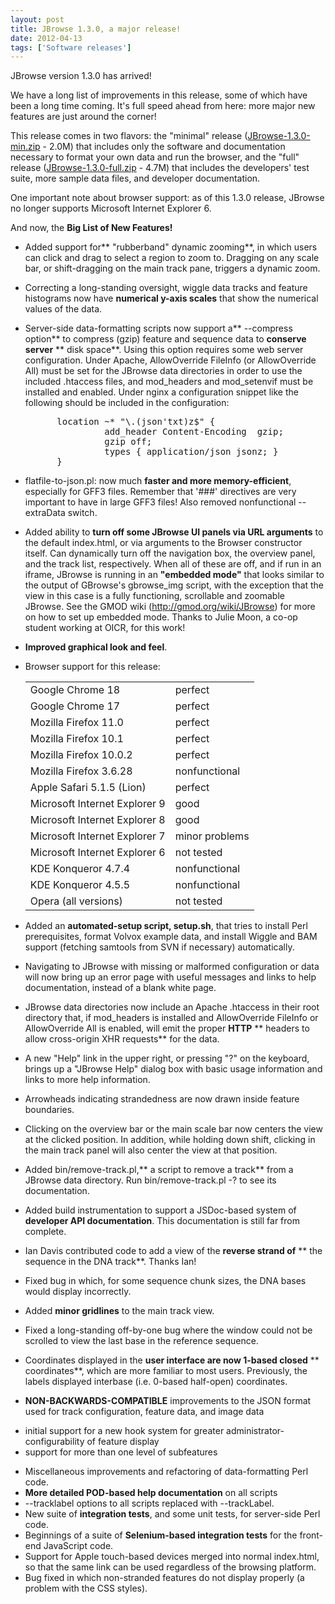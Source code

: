 ```yaml
---
layout: post
title: JBrowse 1.3.0, a major release!
date: 2012-04-13
tags: ['Software releases']
---
```


JBrowse version 1.3.0 has arrived!

We have a long list of improvements in this release, some of which have been a
long time coming. It's full speed ahead from here: more major new features are
just around the corner!

This release comes in two flavors: the "minimal" release
([JBrowse-1.3.0-min.zip](/wordpress/wp-content/plugins/download-monitor/download.php?id=9 'download JBrowse-1.3.0-min.zip') -
2.0M) that includes only the software and documentation necessary to format your
own data and run the browser, and the "full" release
([JBrowse-1.3.0-full.zip](/wordpress/wp-content/plugins/download-monitor/download.php?id=10 'download JBrowse-1.3.0-full.zip') -
4.7M) that includes the developers' test suite, more sample data files, and
developer documentation.

One important note about browser support: as of this 1.3.0 release, JBrowse no
longer supports Microsoft Internet Explorer 6.

And now, the **Big List of New Features!**

- Added support for** "rubberband" dynamic zooming**, in which users can click
  and drag to select a region to zoom to. Dragging on any scale bar, or
  shift-dragging on the main track pane, triggers a dynamic zoom.
- Correcting a long-standing oversight, wiggle data tracks and feature
  histograms now have **numerical y-axis scales** that show the numerical values
  of the data.
- Server-side data-formatting scripts now support a** --compress option** to
compress (gzip) feature and sequence data to **conserve server** ** disk
space**. Using this option requires some web server configuration. Under Apache,
AllowOverride FileInfo (or AllowOverride All) must be set for the JBrowse data
directories in order to use the included .htaccess files, and mod_headers and
mod_setenvif must be installed and enabled. Under nginx a configuration snippet
like the following should be included in the configuration:
  <pre>      location ~* "\.(json'txt)z$" {
                 add_header Content-Encoding  gzip;
                 gzip off;
                 types { application/json jsonz; }
        }</pre>

- flatfile-to-json.pl: now much **faster and more memory-efficient**, especially
  for GFF3 files. Remember that '###' directives are very important to have in
  large GFF3 files! Also removed nonfunctional --extraData switch.
- Added ability to **turn off some JBrowse UI panels via URL arguments** to the
  default index.html, or via arguments to the Browser constructor itself. Can
  dynamically turn off the navigation box, the overview panel, and the track
  list, respectively. When all of these are off, and if run in an iframe,
  JBrowse is running in an **"embedded mode"** that looks similar to the output
  of GBrowse's gbrowse_img script, with the exception that the view in this case
  is a fully functioning, scrollable and zoomable JBrowse. See the GMOD wiki
  (http://gmod.org/wiki/JBrowse) for more on how to set up embedded mode. Thanks
  to Julie Moon, a co-op student working at OICR, for this work!
- **Improved graphical look and feel**.
- Browser support for this release:
  <table>
  <tbody>
  <tr>
  <td>Google Chrome 18</td>
  <td>perfect</td>
  </tr>
  <tr>
  <td>Google Chrome 17</td>
  <td>perfect</td>
  </tr>
  <tr>
  <td>Mozilla Firefox 11.0</td>
  <td>perfect</td>
  </tr>
  <tr>
  <td>Mozilla Firefox 10.1</td>
  <td>perfect</td>
  </tr>
  <tr>
  <td>Mozilla Firefox 10.0.2</td>
  <td>perfect</td>
  </tr>
  <tr>
  <td>Mozilla Firefox 3.6.28</td>
  <td>nonfunctional</td>
  </tr>
  <tr>
  <td>Apple Safari 5.1.5 (Lion)</td>
  <td>perfect</td>
  </tr>
  <tr>
  <td>Microsoft Internet Explorer 9</td>
  <td>good</td>
  </tr>
  <tr>
  <td>Microsoft Internet Explorer 8</td>
  <td>good</td>
  </tr>
  <tr>
  <td>Microsoft Internet Explorer 7</td>
  <td>minor problems</td>
  </tr>
  <tr>
  <td>Microsoft Internet Explorer 6</td>
  <td>not tested</td>
  </tr>
  <tr>
  <td>KDE Konqueror 4.7.4</td>
  <td>nonfunctional</td>
  </tr>
  <tr>
  <td>KDE Konqueror 4.5.5</td>
  <td>nonfunctional</td>
  </tr>
  <tr>
  <td>Opera (all versions)</td>
  <td>not tested</td>
  </tr>
  </tbody>
  </table>

- Added an **automated-setup script, setup.sh**, that tries to install Perl
  prerequisites, format Volvox example data, and install Wiggle and BAM support
  (fetching samtools from SVN if necessary) automatically.
- Navigating to JBrowse with missing or malformed configuration or data will now
  bring up an error page with useful messages and links to help documentation,
  instead of a blank white page.
- JBrowse data directories now include an Apache .htaccess in their root
  directory that, if mod_headers is installed and AllowOverride FileInfo or
  AllowOverride All is enabled, will emit the proper **HTTP** ** headers to
  allow cross-origin XHR requests** for the data.
- A new "Help" link in the upper right, or pressing "?" on the keyboard, brings
  up a "JBrowse Help" dialog box with basic usage information and links to more
  help information.
- Arrowheads indicating strandedness are now drawn inside feature boundaries.
- Clicking on the overview bar or the main scale bar now centers the view at the
  clicked position. In addition, while holding down shift, clicking in the main
  track panel will also center the view at that position.
- Added bin/remove-track.pl,** a script to remove a track** from a JBrowse data
  directory. Run bin/remove-track.pl -? to see its documentation.
- Added build instrumentation to support a JSDoc-based system of **developer API
  documentation**. This documentation is still far from complete.
- Ian Davis contributed code to add a view of the **reverse strand of** ** the
  sequence in the DNA track**. Thanks Ian!
- Fixed bug in which, for some sequence chunk sizes, the DNA bases would display
  incorrectly.
- Added **minor gridlines** to the main track view.
- Fixed a long-standing off-by-one bug where the window could not be scrolled to
  view the last base in the reference sequence.
- Coordinates displayed in the **user interface are now 1-based closed** **
  coordinates**, which are more familiar to most users. Previously, the labels
  displayed interbase (i.e. 0-based half-open) coordinates.
- **NON-BACKWARDS-COMPATIBLE** improvements to the JSON format used for track
  configuration, feature data, and image data

* initial support for a new hook system for greater
  administrator-configurability of feature display
* support for more than one level of subfeatures

- Miscellaneous improvements and refactoring of data-formatting Perl code.
- **More detailed POD-based help documentation** on all scripts
- --tracklabel options to all scripts replaced with --trackLabel.
- New suite of **integration tests**, and some unit tests, for server-side Perl
  code.
- Beginnings of a suite of **Selenium-based integration tests** for the
  front-end JavaScript code.
- Support for Apple touch-based devices merged into normal index.html, so that
  the same link can be used regardless of the browsing platform.
- Bug fixed in which non-stranded features do not display properly (a problem
  with the CSS styles).
